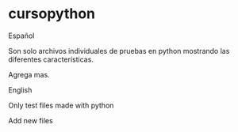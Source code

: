 # cursopython

Español

Son solo archivos individuales de pruebas en python mostrando las diferentes características.

Agrega mas.

English

Only test files made with python 

Add new files
